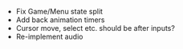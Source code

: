 - Fix Game/Menu state split
- Add back animation timers
- Cursor move, select etc. should be after inputs?
- Re-implement audio